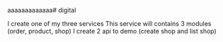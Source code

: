 aaaaaaaaaaaaa# digital

I create one of my three services
This service will contains 3 modules (order, product, shop)
I create 2 api to demo (create shop and list shop)
